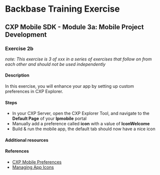 # Backbase Training Exercise

## CXP Mobile SDK - Module 3a: Mobile Project Development

### Exercise 2b

_note: This exercise is 3 of xxx in a series of exercises that follow on from each other and should not be used independently_

#### Description

In this exercise, you will enhance your app by setting up custom preferences in CXP Explorer.

#### Steps

 - In your CXP Server, open the CXP Explorer Tool, and navigate to the **Default Page** of your **lpmobile** portal
 - Manually add a preference called **icon** with a value of **IconWelcome**
 - Build & run the mobile app, the default tab should now have a nice icon

#### Additional resources

#### References

 - [CXP Mobile Preferences](https://my.backbase.com/resources/documentation/mobile-sdk/0.11-beta/mobileapp_preferences.html)
 - [Managing App Icons](https://my.backbase.com/resources/documentation/mobile-sdk/0.11-beta/cxpmanager_images.html)
